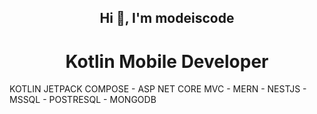 <h2 align="center">Hi 👋, I'm modeiscode</h2>
<p align="left">
</p>

<h1 align="center">Kotlin Mobile Developer</h1>
KOTLIN JETPACK COMPOSE - ASP NET CORE MVC - MERN - NESTJS - MSSQL - POSTRESQL - MONGODB
